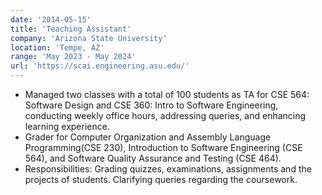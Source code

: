 ```yaml
---
date: '2014-05-15'
title: 'Teaching Assistant'
company: 'Arizona State University'
location: 'Tempe, AZ'
range: 'May 2023 - May 2024'
url: 'https://scai.engineering.asu.edu/'
---
```


- Managed two classes with a total of 100 students as TA for CSE 564: Software Design and CSE 360: Intro to Software Engineering, conducting weekly office hours, addressing queries, and enhancing learning experience.
- Grader for Computer Organization and Assembly Language Programming(CSE 230), Introduction to Software Engineering (CSE 564), and Software Quality Assurance and Testing (CSE 464). 
- Responsibilities: Grading quizzes, examinations, assignments and the projects of students. Clarifying queries regarding the coursework.